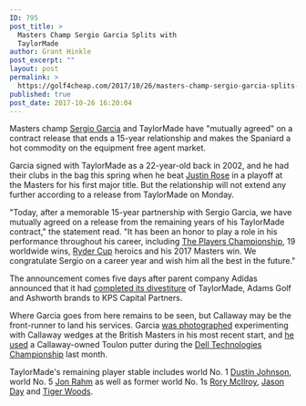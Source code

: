 ```yaml
---
ID: 795
post_title: >
  Masters Champ Sergio Garcia Splits with
  TaylorMade
author: Grant Hinkle
post_excerpt: ""
layout: post
permalink: >
  https://golf4cheap.com/2017/10/26/masters-champ-sergio-garcia-splits-with-taylormade/
published: true
post_date: 2017-10-26 16:20:04
---
```

<div property="content:encoded"><p>Masters champ <a href="http://www.golfchannel.com/topics/people/sergio-garcia.htm">Sergio Garcia</a> and TaylorMade have "mutually agreed" on a contract release that ends a 15-year relationship and makes the Spaniard a hot commodity on the equipment free agent market.</p><p>Garcia signed with TaylorMade as a 22-year-old back in 2002, and he had their clubs in the bag this spring when he beat <a href="http://www.golfchannel.com/topics/people/justin-rose.htm">Justin Rose</a> in a playoff at the Masters for his first major title. But the relationship will not extend any further according to a release from TaylorMade on Monday.</p><p>"Today, after a memorable 15-year partnership with Sergio Garcia, we have mutually agreed on a release from the remaining years of his TaylorMade contract," the statement read. "It has been an honor to play a role in his performance throughout his career, including <a href="http://www.golfchannel.com/topics/events/the-players-championship.htm">The Players Championship</a>, 19 worldwide wins, <a href="http://www.golfchannel.com/topics/events/ryder-cup.htm">Ryder Cup</a> heroics and his 2017 Masters win. We congratulate Sergio on a career year and wish him all the best in the future."</p><p>The announcement comes five days after parent company Adidas announced that it had <a href="https://www.adidas-group.com/en/media/news-archive/press-releases/2017/adidas-completes-divestiture-taylormade-adams-golf-and-ashworth/" target="_blank">completed its divestiture</a> of TaylorMade, Adams Golf and Ashworth brands to KPS Capital Partners.</p><p>Where Garcia goes from here remains to be seen, but Callaway may be the front-runner to land his services. Garcia <a href="https://twitter.com/jonathanrwall/status/913516380154085376" target="_blank">was photographed</a> experimenting with Callaway wedges at the British Masters in his most recent start, and <a href="https://twitter.com/jonathanrwall/status/903748080654266368" target="_blank">he used</a> a Callaway-owned Toulon putter during the <a href="http://www.golfchannel.com/topics/events/dell-technologies-championship.htm">Dell Technologies Championship</a> last month.</p><p>TaylorMade's remaining player stable includes world No. 1 <a href="http://www.golfchannel.com/topics/people/dustin-johnson.htm">Dustin Johnson</a>, world No. 5 <a href="http://www.golfchannel.com/topics/people/jon-rahm.htm">Jon Rahm</a> as well as former world No. 1s <a href="http://www.golfchannel.com/topics/people/rory-mcilroy.htm">Rory McIlroy</a>, <a href="http://www.golfchannel.com/topics/people/jason-day.htm">Jason Day</a> and <a href="http://www.golfchannel.com/topics/people/tiger-woods.htm">Tiger Woods</a>.</p></div>